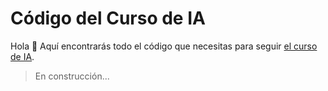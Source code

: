 # Código del Curso de IA

Hola 👋 Aquí encontrarás todo el código que necesitas para seguir [el curso de IA](https://www.elcursodeia.com/).

> En construcción...

